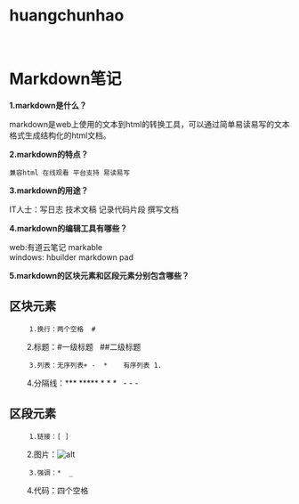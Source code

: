 # huangchunhao

       

# Markdown笔记
**1.markdown是什么？**  

markdown是web上使用的文本到html的转换工具，可以通过简单易读易写的文本格式生成结构化的html文档。  

**2.markdown的特点？**  

    兼容html 在线观看 平台支持 易读易写  

**3.markdown的用途？**  

IT人士：写日志 技术文稿 记录代码片段 撰写文档  

**4.markdown的编辑工具有哪些？**  

web:有道云笔记 markable  
windows: hbuilder  markdown pad  

**5.markdown的区块元素和区段元素分别包含哪些？**  

## 区块元素   

         1.换行：两个空格  #  
         
         2.标题：#一级标题   ##二级标题  
         
         3.列表：无序列表+ -  *    有序列表 1.  
         
         4.分隔线：***  *****  * * *   - - -  
## 区段元素  

         1.链接：[ ]  
         
         2.图片：![alt](url)  
         
         3.强调：*  _   
         
         4.代码：四个空格  

  

